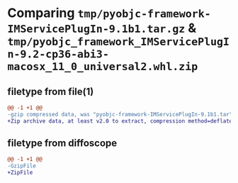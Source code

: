 # Comparing `tmp/pyobjc-framework-IMServicePlugIn-9.1b1.tar.gz` & `tmp/pyobjc_framework_IMServicePlugIn-9.2-cp36-abi3-macosx_11_0_universal2.whl.zip`

## filetype from file(1)

```diff
@@ -1 +1 @@
-gzip compressed data, was "pyobjc-framework-IMServicePlugIn-9.1b1.tar", last modified: Sun Mar 26 11:26:15 2023, max compression
+Zip archive data, at least v2.0 to extract, compression method=deflate
```

## filetype from diffoscope

```diff
@@ -1 +1 @@
-GzipFile
+ZipFile
```

